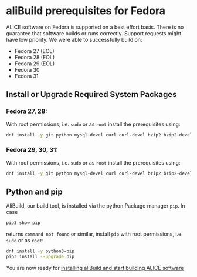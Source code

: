 aliBuild prerequisites for Fedora
=================================

ALICE software on Fedora is supported on a best effort basis. There is no guarantee that software builds or runs correctly. Support requests might have low priority. We were able to successfully build on:

* Fedora 27 (EOL)
* Fedora 28 (EOL)
* Fedora 29 (EOL)
* Fedora 30
* Fedora 31


## Install or Upgrade Required System Packages

### Fedora 27, 28:
With root permissions, i.e. `sudo` or as `root` install the prerequisites using:

```bash
dnf install -y git python mysql-devel curl curl-devel bzip2 bzip2-devel unzip autoconf automake texinfo gettext gettext-devel libtool freetype freetype-devel libpng libpng-devel sqlite sqlite-devel ncurses-devel mesa-libGLU-devel libX11-devel libXpm-devel libXext-devel libXft-devel libxml2 libxml2-devel motif motif-devel kernel-devel pciutils-devel kmod-devel bison flex perl-ExtUtils-Embed environment-modules which gcc-gfortran gcc-c++ swig rsync
```
### Fedora 29, 30, 31:
With root permissions, i.e. `sudo` or as `root` install the prerequisites using:

```bash
dnf install -y git python mysql-devel curl curl-devel bzip2 bzip2-devel unzip autoconf automake texinfo gettext gettext-devel libtool freetype freetype-devel libpng libpng-devel sqlite sqlite-devel ncurses-devel mesa-libGLU-devel libX11-devel libXpm-devel libXext-devel libXft-devel libxml2 libxml2-devel motif motif-devel kernel-devel pciutils-devel kmod-devel bison flex perl-ExtUtils-Embed environment-modules which gcc-gfortran gcc-c++ swig rsync make
```

## Python and pip
AliBuild, our build tool, is installed via the python Package manager `pip`.
In case  
```bash
pip3 show pip
``` 
returns `command not found` or similar, install `pip` with root permissions, i.e. `sudo` or as `root`:
```bash
dnf install -y python3-pip
pip3 install --upgrade pip
```

You are now ready for [installing aliBuild and start building ALICE
software](README.md#get-or-upgrade-alibuild)
